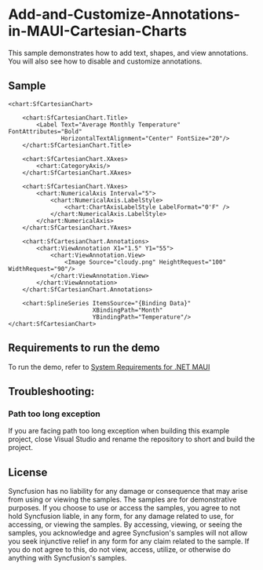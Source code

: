# Add-and-Customize-Annotations-in-MAUI-Cartesian-Charts

This sample demonstrates how to add text, shapes, and view annotations. You will also see how to disable and customize annotations.

## Sample

```xaml
<chart:SfCartesianChart>

    <chart:SfCartesianChart.Title>
        <Label Text="Average Monthly Temperature" FontAttributes="Bold"
               HorizontalTextAlignment="Center" FontSize="20"/>
    </chart:SfCartesianChart.Title>
    
    <chart:SfCartesianChart.XAxes>
        <chart:CategoryAxis/>
    </chart:SfCartesianChart.XAxes>

    <chart:SfCartesianChart.YAxes>
        <chart:NumericalAxis Interval="5">
            <chart:NumericalAxis.LabelStyle>
                <chart:ChartAxisLabelStyle LabelFormat="0'F" />
            </chart:NumericalAxis.LabelStyle>
        </chart:NumericalAxis>
    </chart:SfCartesianChart.YAxes>

    <chart:SfCartesianChart.Annotations>
        <chart:ViewAnnotation X1="1.5" Y1="55">
            <chart:ViewAnnotation.View>
                <Image Source="cloudy.png" HeightRequest="100" WidthRequest="90"/>
            </chart:ViewAnnotation.View>
        </chart:ViewAnnotation>
    </chart:SfCartesianChart.Annotations>

    <chart:SplineSeries ItemsSource="{Binding Data}" 
                        XBindingPath="Month"
                        YBindingPath="Temperature"/>
</chart:SfCartesianChart>
```

## Requirements to run the demo

To run the demo, refer to [System Requirements for .NET MAUI](https://help.syncfusion.com/maui/system-requirements)

## Troubleshooting:
### Path too long exception

If you are facing path too long exception when building this example project, close Visual Studio and rename the repository to short and build the project.

## License

Syncfusion has no liability for any damage or consequence that may arise from using or viewing the samples. The samples are for demonstrative purposes. If you choose to use or access the samples, you agree to not hold Syncfusion liable, in any form, for any damage related to use, for accessing, or viewing the samples. By accessing, viewing, or seeing the samples, you acknowledge and agree Syncfusion's samples will not allow you seek injunctive relief in any form for any claim related to the sample. If you do not agree to this, do not view, access, utilize, or otherwise do anything with Syncfusion's samples.

